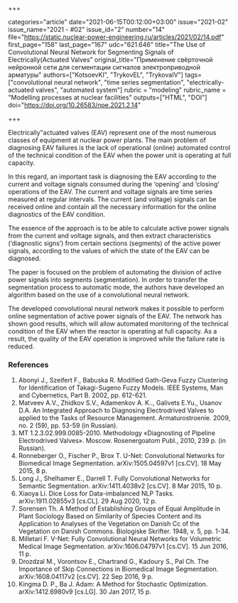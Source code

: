 +++

categories="article"
date="2021-06-15T00:12:00+03:00"
issue="2021-02"
issue_name="2021 - #02"
issue_id="2"
number="14"
file="https://static.nuclear-power-engineering.ru/articles/2021/02/14.pdf"
first_page="158"
last_page="167"
udc="621.646"
title="The Use of Convolutional Neural Network for Segmenting Signals of Electrically(Actuated Valves"
original_title="Применение свёрточной нейронной сети для сегментации сигналов электроприводной арматуры"
authors=["KotsoevKI", "TrykovEL", "TrykovaIV"]
tags=["convolutional neural network", "time series segmentation", "electrically-actuated valves", "automated system"]
rubric = "modeling"
rubric_name = "Modelling processes at nuclear facilities"
outputs=["HTML", "DOI"]
doi="https://doi.org/10.26583/npe.2021.2.14"

+++

Electrically"actuated valves (EAV) represent one of the most numerous classes of equipment at nuclear power plants. The main problem of diagnosing EAV failures is the lack of operational (online) automated control of the technical condition of the EAV when the power unit is operating at full capacity.

In this regard, an important task is diagnosing the EAV according to the current and voltage signals consumed during the ‘opening’ and ‘closing’ operations of the EAV. The current and voltage signals are time series measured at regular intervals. The current (and voltage) signals can be received online and contain all the necessary information for the online diagnostics of the EAV condition.

The essence of the approach is to be able to calculate active power signals from the current and voltage signals, and then extract characteristics (‘diagnostic signs’) from certain sections (segments) of the active power signals, according to the values of which the state of the EAV can be diagnosed.

The paper is focused on the problem of automating the division of active power signals into segments (segmentation). In order to transfer the segmentation process to automatic mode, the authors have developed an algorithm based on the use of a convolutional neural network.

The developed convolutional neural network makes it possible to perform online segmentation of active power signals of the EAV. The network has shown good results, which will allow automated monitoring of the technical condition of the EAV when the reactor is operating at full capacity. As a result, the quality of the EAV operation is improved while the failure rate is reduced.

### References

1. Abonyi J., Szeifert F., Babuska R. Modified Gath-Geva Fuzzy Clustering for Identification of Takagi-Sugeno Fuzzy Models. IEEE Systems, Man and Cybernetics, Part B. 2002, pp. 612-621.
2. Matveev A.V., Zhidkov S.V., Adamenkov A. K.., Galivets E.Yu., Usanov D.A. An Integrated Approach to Diagnosing Еlectrodrived Valves to applied to the Tasks of Resource Management. Armaturostroenie. 2009, no. 2 (59), pp. 53-59 (in Russian).
3. MT 1.2.3.02.999.0085-2010. Methodology «Diagnosting of Pipeline Еlectrodrived Valves». Moscow. Rosenergoatom Publ., 2010, 239 p. (in Russian).
4. Ronneberger O., Fischer P., Brox T. U-Net: Convolutional Networks for Biomedical Image Segmentation. arXiv:1505.04597v1 [cs.CV]. 18 May 2015, 8 p.
5. Long J., Shelhamer E., Darrell T. Fully Convolutional Networks for Semantic Segmentation. arXiv:1411.4038v2 [cs.CV]. 8 Mar 2015, 10 p.
6. Xiaoya Li. Dice Loss for Data-imbalanced NLP Tasks. arXiv:1911.02855v3 [cs.CL]. 29 Aug 2020, 12 p.
7. Sorensen Th. A Method of Establishing Groups of Equal Amplitude in Plant Sociology Based on Similarity of Species Content and its Application to Analyses of the Vegetation on Danish Cc of the Vegetation on Danish Commons. Biologiske Skrifter. 1948, v. 5, pp. 1-34.
8. Milletari F. V-Net: Fully Convolutional Neural Networks for Volumetric Medical Image Segmentation. arXiv:1606.04797v1 [cs.CV]. 15 Jun 2016, 11 p.
9. Drozdzal M., Vorontsov E., Chartrand G., Kadoury S., Pal Ch. The Importance of Skip Connections in Biomedical Image Segmentation. arXiv:1608.04117v2 [cs.CV]. 22 Sep 2016, 9 p.
10. Kingma D. P., Ba J. Adam: A Method for Stochastic Optimization. arXiv:1412.6980v9 [cs.LG]. 30 Jan 2017, 15 p.